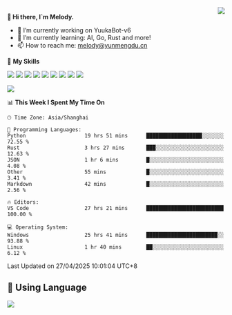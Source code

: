 <a href="#">
  <img align="right" src="https://github-readme-stats.vercel.app/api?username=melodyyuuka&count_private=true&show_icons=true" />
</a>

**👋 Hi there, I`m Melody.**

- 🔭 I’m currently working on YuukaBot-v6
- 🌱 I’m currently learning: AI, Go, Rust and more!
- 📫 How to reach me: melody@yunmengdu.cn

🌟 **My Skills** 

![](https://img.shields.io/badge/-Python-3e74a2?style=flat-square&logo=Python&logoColor=fff)
![](https://img.shields.io/badge/-Java-007396?style=flat-square&logo=OpenJDK&logoColor=fff)
![](https://img.shields.io/badge/-Node.js-339933?style=flat-square&logo=Node.js&logoColor=fff)
![](https://img.shields.io/badge/-Git-f05032?style=flat-square&logo=git&logoColor=fff)
![](https://img.shields.io/badge/-PostgreSQL-4169e1?style=flat-square&logo=PostgreSQL&logoColor=fff)
![](https://img.shields.io/badge/-Rust-000000?style=flat-square&logo=rust&logoColor=fff)
![](https://img.shields.io/badge/-VSCode-007acc?style=flat-square&logo=Visual-Studio-Code&logoColor=fff)
![](https://img.shields.io/badge/-FastAPI-009688?style=flat-square&logo=FastAPI&logoColor=fff)
![](https://img.shields.io/badge/-Linux-000000?style=flat-square&logo=Linux&logoColor=fff)


![](https://wakatime.com/badge/user/fa6dc0e2-47c5-4d2d-ae45-69fec6f2122c.svg)

<!--START_SECTION:waka-->
📊 **This Week I Spent My Time On** 

```text
🕑︎ Time Zone: Asia/Shanghai

💬 Programming Languages: 
Python                   19 hrs 51 mins      ██████████████████░░░░░░░   72.55 % 
Rust                     3 hrs 27 mins       ███░░░░░░░░░░░░░░░░░░░░░░   12.63 % 
JSON                     1 hr 6 mins         █░░░░░░░░░░░░░░░░░░░░░░░░    4.08 % 
Other                    55 mins             █░░░░░░░░░░░░░░░░░░░░░░░░    3.41 % 
Markdown                 42 mins             █░░░░░░░░░░░░░░░░░░░░░░░░    2.56 % 

🔥 Editors: 
VS Code                  27 hrs 21 mins      █████████████████████████   100.00 % 

💻 Operating System: 
Windows                  25 hrs 41 mins      ███████████████████████░░   93.88 % 
Linux                    1 hr 40 mins        ██░░░░░░░░░░░░░░░░░░░░░░░    6.12 % 
```


 Last Updated on 27/04/2025 10:01:04 UTC+8
<!--END_SECTION:waka-->

## 🥰 **Using Language**

![](https://github-readme-stats.vercel.app/api/wakatime?username=MelodyYuyuko&layout=compact&hide_border=true)
